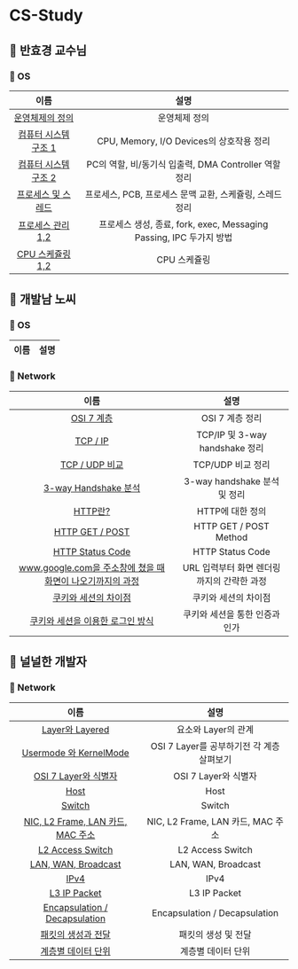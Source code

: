 # CS-Study

## 🍎 반효경 교수님
### 📖 OS
| 이름 | 설명 |
|:----:|:----:|
| [운영체제의 정의](https://github.com/KayAhn0126/CS-Study/tree/main/ProfessorBhan/IntroductionToOS) | 운영체제 정의 |
| [컴퓨터 시스템 구조 1](https://github.com/KayAhn0126/CS-Study/tree/main/ProfessorBhan/SystemStructureAndProgramExecution1) | CPU, Memory, I/O Devices의 상호작용 정리 |
| [컴퓨터 시스템 구조 2](https://github.com/KayAhn0126/CS-Study/tree/main/ProfessorBhan/SystemStructureAndProgramExecution2) | PC의 역할, 비/동기식 입출력, DMA Controller 역할 정리 |
| [프로세스 및 스레드](https://github.com/KayAhn0126/CS-Study/tree/main/ProfessorBhan/Process) | 프로세스, PCB, 프로세스 문맥 교환, 스케쥴링, 스레드 정리|
| [프로세스 관리 1,2](https://github.com/KayAhn0126/CS-Study/tree/main/ProfessorBhan/ProcessManagement) | 프로세스 생성, 종료, fork, exec, Messaging Passing, IPC 두가지 방법 |
| [CPU 스케쥴링 1,2](https://github.com/KayAhn0126/CS-Study/tree/main/ProfessorBhan/CPUScheduling) | CPU 스케쥴링 |

## 🍎 개발남 노씨
### 📖 OS
| 이름 | 설명 |
|:----:|:----:|

### 📖 Network
| 이름 | 설명 |
|:----:|:----:|
| [OSI 7 계층](https://github.com/KayAhn0126/CS-Study/tree/main/DeveloperMrNoh/Network/OSI) | OSI 7 계층 정리 |
| [TCP / IP](https://github.com/KayAhn0126/CS-Study/tree/main/DeveloperMrNoh/Network/TCPIP)| TCP/IP 및 3-way handshake 정리 |
| [TCP / UDP 비교](https://github.com/KayAhn0126/CS-Study/tree/main/DeveloperMrNoh/Network/TCPUDP)| TCP/UDP 비교 정리 |
| [3-way Handshake 분석](https://github.com/KayAhn0126/CS-Study/tree/main/DeveloperMrNoh/Network/ThreeWayHandshake)| 3-way handshake 분석 및 정리 |
| [HTTP란?](https://github.com/KayAhn0126/CS-Study/tree/main/DeveloperMrNoh/Network/HTTP) | HTTP에 대한 정의 |
| [HTTP GET / POST](https://github.com/KayAhn0126/CS-Study/tree/main/DeveloperMrNoh/Network/HTTPGETPOST) | HTTP GET / POST Method |
| [HTTP Status Code](https://github.com/KayAhn0126/CS-Study/tree/main/DeveloperMrNoh/Network/HTTPStatusCode) | HTTP Status Code |
| [www.google.com을 주소창에 쳤을 때 화면이 나오기까지의 과정](https://github.com/KayAhn0126/CS-Study/tree/main/DeveloperMrNoh/Network/ProcessToFirstPage) | URL 입력부터 화면 렌더링까지의 간략한 과정 |
| [쿠키와 세션의 차이점](https://github.com/KayAhn0126/CS-Study/tree/main/DeveloperMrNoh/Network/CookieAndSession) | 쿠키와 세션의 차이점 |
| [쿠키와 세션을 이용한 로그인 방식](https://github.com/KayAhn0126/CS-Study/tree/main/DeveloperMrNoh/Network/LoginProcessWithCookieAndSession) | 쿠키와 세션을 통한 인증과 인가 |


## 🍎 널널한 개발자
### 📖 Network 
| 이름 | 설명 |
|:----:|:----:|
| [Layer와 Layered](https://github.com/KayAhn0126/CS-Study/tree/main/NullNullDeveloper/LayerAndLayered) | 요소와 Layer의 관계 |
| [Usermode 와 KernelMode](https://github.com/KayAhn0126/CS-Study/tree/main/NullNullDeveloper/UsermodeAndKernelMode) | OSI 7 Layer를 공부하기전 각 계층 살펴보기 |
| [OSI 7 Layer와 식별자](https://github.com/KayAhn0126/CS-Study/tree/main/NullNullDeveloper/OSI7LayerAndIdentifier) | OSI 7 Layer와 식별자 |
| [Host](https://github.com/KayAhn0126/CS-Study/tree/main/NullNullDeveloper/Host) | Host |
| [Switch](https://github.com/KayAhn0126/CS-Study/tree/main/NullNullDeveloper/Switch) | Switch |
| [NIC, L2 Frame, LAN 카드, MAC 주소](https://github.com/KayAhn0126/CS-Study/tree/main/NullNullDeveloper/NICL2FrameLANMAC) | NIC, L2 Frame, LAN 카드, MAC 주소 |
| [L2 Access Switch](https://github.com/KayAhn0126/CS-Study/tree/main/NullNullDeveloper/L2AccessSwitch) | L2 Access Switch |
| [LAN, WAN, Broadcast](https://github.com/KayAhn0126/CS-Study/tree/main/NullNullDeveloper/LANWANBroadcast) | LAN, WAN, Broadcast |
| [IPv4](https://github.com/KayAhn0126/CS-Study/tree/main/NullNullDeveloper/IPv4) | IPv4 |
| [L3 IP Packet](https://github.com/KayAhn0126/CS-Study/tree/main/NullNullDeveloper/L3IPPacket) | L3 IP Packet |
| [Encapsulation / Decapsulation](https://github.com/KayAhn0126/CS-Study/tree/main/NullNullDeveloper/EnDeCapsulation) | Encapsulation / Decapsulation |
| [패킷의 생성과 전달](https://github.com/KayAhn0126/CS-Study/tree/main/NullNullDeveloper/CreationAndDeliveryOfPacket) | 패킷의 생성 및 전달 |
| [계층별 데이터 단위](https://github.com/KayAhn0126/CS-Study/tree/main/NullNullDeveloper/DataUnitByLayer) | 계층별 데이터 단위 |

